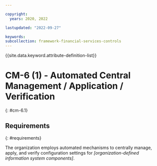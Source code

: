 ```yaml
---

copyright:
  years: 2020, 2022

lastupdated: "2022-09-27"

keywords: 
subcollection: framework-financial-services-controls
---
```


{{site.data.keyword.attribute-definition-list}}

         
# CM-6 (1) - Automated Central Management / Application / Verification
{: #cm-6.1}

## Requirements
{: #requirements}

The organization employs automated mechanisms to centrally manage, apply, and verify configuration settings for _[organization-defined information system components]_.



